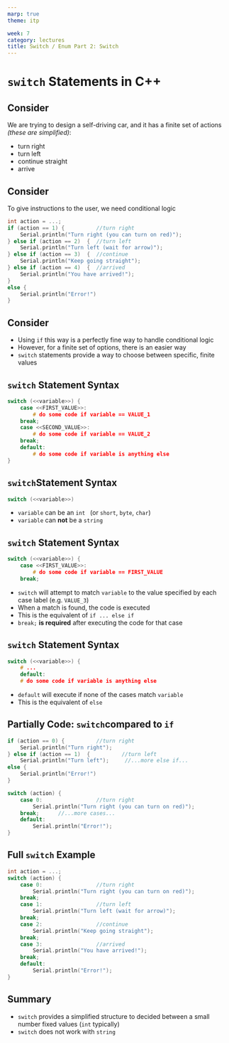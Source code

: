 ```yaml
---
marp: true
theme: itp

week: 7
category: lectures
title: Switch / Enum Part 2: Switch
---
```


<!-- headingDivider: 2 -->

# `switch` Statements in C++

## Consider

We are trying to design a self-driving car, and it has a finite set of actions *(these are simplified)*:

* turn right
* turn left
* continue straight
* arrive

## Consider

To give instructions to the user, we need conditional logic

```c++
int action = ...; 	
if (action == 1) {			//turn right
    Serial.println("Turn right (you can turn on red)");
} else if (action == 2)  { 	//turn left
    Serial.println("Turn left (wait for arrow)");
} else if (action == 3)  { 	//continue
    Serial.println("Keep going straight");
} else if (action == 4)  { 	//arrived
    Serial.println("You have arrived!");
}
else {
    Serial.println("Error!")
}
```

## Consider

* Using `if` this way is a perfectly fine way to handle conditional logic
* However, for a finite set of options, there is an easier way
* `switch` statements provide a way to choose between specific, finite values

## `switch` Statement Syntax

```c++
switch (<<variable>>) {
    case <<FIRST_VALUE>>:
        # do some code if variable == VALUE_1
    break;
    case <<SECOND_VALUE>>:
        # do some code if variable == VALUE_2
    break;
    default:
        # do some code if variable is anything else 
}
```

## `switch`Statement Syntax

```c++
switch (<<variable>>)
```

* `variable` can be an `int ` (or `short`, `byte`, `char`)
* `variable` can **not** be a `string`

## `switch` Statement Syntax

```c++
switch (<<variable>>) {
    case <<FIRST_VALUE>>:
        # do some code if variable == FIRST_VALUE
    break;
```

* `switch` will attempt to match `variable` to the value specified by each case label (e.g. `VALUE_3`)
* When a match is found, the code is executed
* This is the equivalent of `if ... else if`
* `break;` **is required** after executing the code for that case

## `switch` Statement Syntax

```c++
switch (<<variable>>) {
	# ...
    default:
    # do some code if variable is anything else 
```

* `default` will execute if none of the cases match `variable`
* This is the equivalent of `else`

## Partially Code: `switch`compared to `if`
```c++
if (action == 0) {			//turn right
    Serial.println("Turn right");
} else if (action == 1)  { 	        //turn left
    Serial.println("Turn left");     //...more else if...
else {
    Serial.println("Error!")
}
```
```c++
switch (action) {			
    case 0:					//turn right
    	Serial.println("Turn right (you can turn on red)");
    break;      //...more cases...
    default:
	    Serial.println("Error!");
}
```

## Full `switch` Example

```c++
int action = ...; 	
switch (action) {			
    case 0:					//turn right
    	Serial.println("Turn right (you can turn on red)");
    break; 
    case 1:					//turn left
    	Serial.println("Turn left (wait for arrow)");
    break;
    case 2:	 				//continue
    	Serial.println("Keep going straight");
    break;
    case 3:	 				//arrived
    	Serial.println("You have arrived!");
    break;
    default:
	    Serial.println("Error!");
}
```



## Summary

* `switch` provides a simplified structure to decided between a small number fixed values (`int` typically)
* `switch` does not work with `string`
